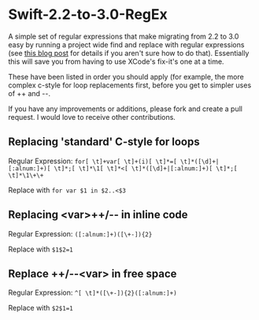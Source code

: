 # Swift-2.2-to-3.0-RegEx
A simple set of regular expressions that make migrating from 2.2 to 3.0 easy by running a project wide find and replace with regular expressions (see [this blog post](2016/3/23/quickly-dealing-with-swift-30s-removal-of-and-c-style-for-loops) for details if you aren't sure how to do that). Essentially this will save you from having to use XCode's fix-it's one at a time. 

These have been listed in order you should apply (for example, the more complex c-style for loop replacements first, before you get to simpler uses of ++ and --. 

If you have any improvements or additions, please fork and create a pull request. I would love to receive other contributions. 

## Replacing 'standard' C-style for loops
Regular Expression: `for[ \t]+var[ \t]+(i)[ \t]*=[ \t]*([\d]+|[:alnum:]+)[ \t]*;[ \t]*\1[ \t]*<[ \t]*([\d]+|[:alnum:]+)[ \t]*;[ \t]*\1\+\+`

Replace with `for var $1 in $2..<$3`

## Replacing \<var>++/-- in inline code
Regular Expression: `([:alnum:]+)([\+-]){2}`

Replace with `$1$2=1`

## Replace ++/--\<var> in free space
Regular Expression: `^[ \t]*([\+-]){2}([:alnum:]+)`

Replace with `$2$1=1`
